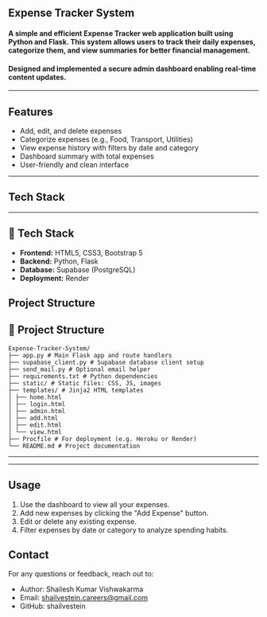 ## Expense Tracker System

#### A simple and efficient Expense Tracker web application built using Python and Flask. This system allows users to track their daily expenses, categorize them, and view summaries for better financial management.
#### Designed and implemented a secure admin dashboard enabling real-time content updates.
---

## Features

- Add, edit, and delete expenses
- Categorize expenses (e.g., Food, Transport, Utilities)
- View expense history with filters by date and category
- Dashboard summary with total expenses
- User-friendly and clean interface

---

## Tech Stack

---
## 🧰 Tech Stack

- **Frontend:** HTML5, CSS3, Bootstrap 5
- **Backend:** Python, Flask
- **Database:** Supabase (PostgreSQL)
- **Deployment:** Render


## Project Structure



## 📁 Project Structure

```
Expense-Tracker-System/
├── app.py # Main Flask app and route handlers
├── supabase_client.py # Supabase database client setup
├── send_mail.py # Optional email helper
├── requirements.txt # Python dependencies
├── static/ # Static files: CSS, JS, images
├── templates/ # Jinja2 HTML templates
│ ├── home.html
│ ├── login.html
│ ├── admin.html
│ ├── add.html
│ ├── edit.html
│ └── view.html
├── Procfile # For deployment (e.g. Heroku or Render)
└── README.md # Project documentation
```

---


---

## Usage
1. Use the dashboard to view all your expenses.
2. Add new expenses by clicking the "Add Expense" button.
3. Edit or delete any existing expense.
4. Filter expenses by date or category to analyze spending habits.


## Contact
For any questions or feedback, reach out to:
  * Author: Shailesh Kumar Vishwakarma
  * Email: shailvestein.careers@gmail.com
  * GitHub: shailvestein

